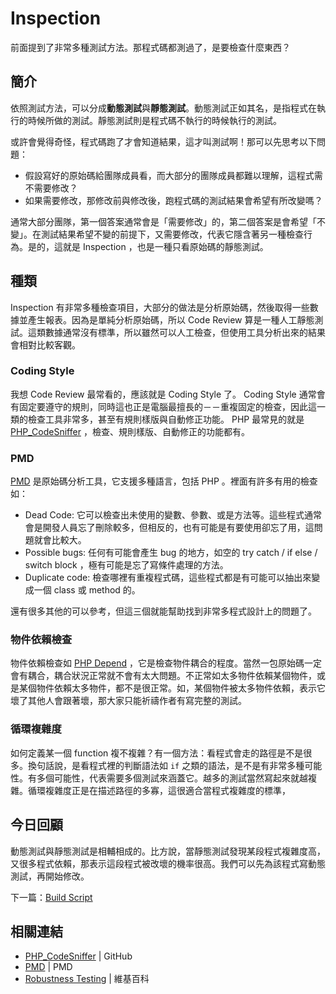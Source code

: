 # Inspection

前面提到了非常多種測試方法。那程式碼都測過了，是要檢查什麼東西？

## 簡介

依照測試方法，可以分成**動態測試**與**靜態測試**。動態測試正如其名，是指程式在執行的時候所做的測試。靜態測試則是程式碼不執行的時候執行的測試。

或許會覺得奇怪，程式碼跑了才會知道結果，這才叫測試啊！那可以先思考以下問題：

* 假設寫好的原始碼給團隊成員看，而大部分的團隊成員都難以理解，這程式需不需要修改？
* 如果需要修改，那修改前與修改後，跑程式碼的測試結果會希望有所改變嗎？

通常大部分團隊，第一個答案通常會是「需要修改」的，第二個答案是會希望「不變」。在測試結果希望不變的前提下，又需要修改，代表它隱含著另一種檢查行為。是的，這就是 Inspection ，也是一種只看原始碼的靜態測試。

## 種類

Inspection 有非常多種檢查項目，大部分的做法是分析原始碼，然後取得一些數據並產生報表。因為是單純分析原始碼，所以 Code Review 算是一種人工靜態測試。這類數據通常沒有標準，所以雖然可以人工檢查，但使用工具分析出來的結果會相對比較客觀。

### Coding Style

我想 Code Review 最常看的，應該就是 Coding Style 了。 Coding Style 通常會有固定要遵守的規則，同時這也正是電腦最擅長的－－重複固定的檢查，因此這一類的檢查工具非常多，甚至有規則樣版與自動修正功能。 PHP 最常見的就是 [PHP_CodeSniffer][] ，檢查、規則樣版、自動修正的功能都有。

### PMD

[PMD][] 是原始碼分析工具，它支援多種語言，包括 PHP 。裡面有許多有用的檢查如：

* Dead Code: 它可以檢查出未使用的變數、參數、或是方法等。這些程式通常會是開發人員忘了刪除較多，但相反的，也有可能是有要使用卻忘了用，這問題就會比較大。
* Possible bugs: 任何有可能會產生 bug 的地方，如空的 try catch / if else / switch block ，極有可能是忘了寫條件處理的方法。
* Duplicate code: 檢查哪裡有重複程式碼，這些程式都是有可能可以抽出來變成一個 class 或 method 的。

還有很多其他的可以參考，但這三個就能幫助找到非常多程式設計上的問題了。

### 物件依賴檢查

物件依賴檢查如 [PHP Depend][] ，它是檢查物件耦合的程度。當然一包原始碼一定會有耦合，耦合狀況正常就不會有太大問題。不正常如太多物件依賴某個物件，或是某個物件依賴太多物件，都不是很正常。如，某個物件被太多物件依賴，表示它壞了其他人會跟著壞，那大家只能祈禱作者有寫完整的測試。

### 循環複雜度

如何定義某一個 function 複不複雜？有一個方法：看程式會走的路徑是不是很多。換句話說，是看程式裡的判斷語法如 `if` 之類的語法，是不是有非常多種可能性。有多個可能性，代表需要多個測試來涵蓋它。越多的測試當然寫起來就越複雜。循環複雜度正是在描述路徑的多寡，這很適合當程式複雜度的標準，

## 今日回顧

動態測試與靜態測試是相輔相成的。比方說，當靜態測試發現某段程式複雜度高，又很多程式依賴，那表示這段程式被改壞的機率很高。我們可以先為該程式寫動態測試，再開始修改。

下一篇：[Build Script][]

## 相關連結

* [PHP_CodeSniffer][] | GitHub
* [PMD][] | PMD
* [Robustness Testing](https://en.wikipedia.org/wiki/Robustness_testing) | 維基百科

[PHP_CodeSniffer]: https://github.com/squizlabs/PHP_CodeSniffer
[PMD]: https://pmd.github.io/
[PHP Depend]: https://pdepend.org/
[Build Script]: /docs/day20.md
